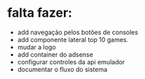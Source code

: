 # falta fazer:

- add navegação pelos botões de consoles
- add componente lateral top 10 games.
- mudar a logo
- add container do adsense
- configurar controles da api emulador
- documentar o fluxo do sistema
